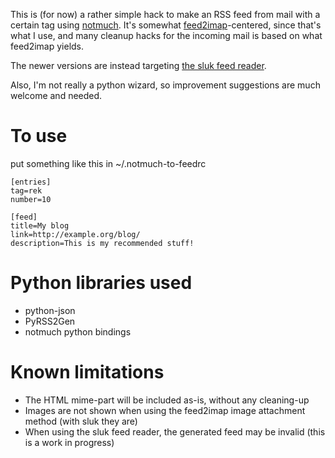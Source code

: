 This is (for now) a rather simple hack to make an RSS feed from mail with a certain tag using 
[notmuch](http://notmuchmail.org/). It's somewhat
[feed2imap](http://home.gna.org/feed2imap/)-centered, since that's
what I use, and many cleanup hacks for the incoming mail is based on
what feed2imap yields.

The newer versions are instead targeting [the sluk feed reader](http://github.com/krl/sluk).

Also, I'm not really a python wizard, so improvement suggestions are
much welcome and needed.

To use
=====================
put something like this in ~/.notmuch-to-feedrc

    [entries]
    tag=rek
    number=10
    
    [feed]
    title=My blog
    link=http://example.org/blog/
    description=This is my recommended stuff!

Python libraries used
=====================
* python-json
* PyRSS2Gen
* notmuch python bindings

Known limitations
=================
* The HTML mime-part will be included as-is, without any cleaning-up
* Images are not shown when using the feed2imap image attachment method (with sluk they are)
* When using the sluk feed reader, the generated feed may be invalid (this is a work in progress)
